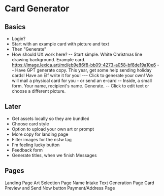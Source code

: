 # Card Generator

## Basics
- Login?
- Start with an example card with picture and text
- Then "Generate"
- How should UX work here?
-- Start simple. White Christmas line drawing background. Example card.
https://image.lexica.art/md/eb9e86f8-bb09-4273-a058-bf8de19a10e6
-- Have GPT generate copy. This year, get some help sending holiday cards! Have an Elf write it for you!
--- Click to generate your own! We will mail a physical card for you - or send an e-card
-- Inside, a small form. Your name, recipient's name. Generate.
-- Click to edit text or choose a different picture.

## Later
- Get assets locally so they are bundled
- Choose card style
- Option to upload your own art or prompt
- More copy for landing page
- Filter images for the nsfw tag
- I'm feeling lucky button
- Feedback form
- Generate titles, when we finish Messages

## Pages
Landing Page
Art Selection Page
Name Intake
Text Generation Page
Card Preview and Send Now button
Payment/Address Page
